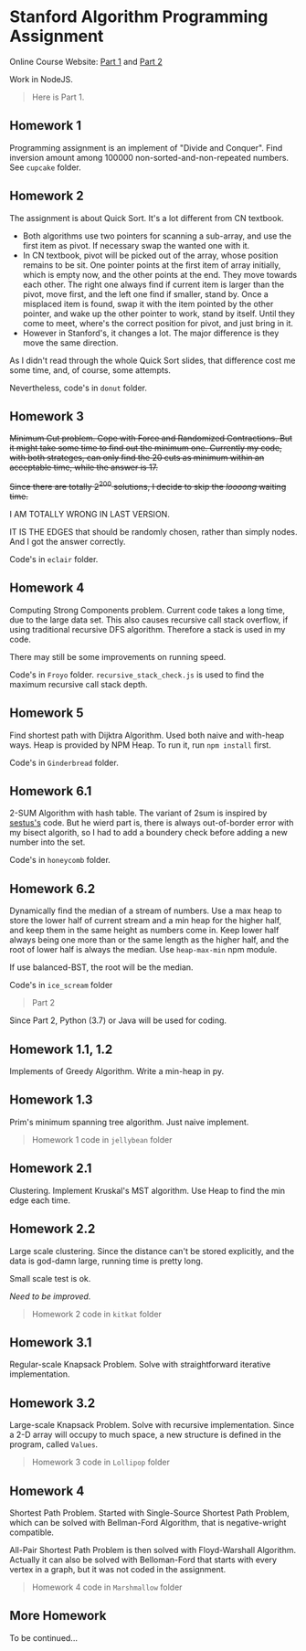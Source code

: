 # Stanford Algorithm Programming Assignment

Online Course Website: [Part 1](https://lagunita.stanford.edu/courses/course-v1:Engineering+Algorithms1+SelfPaced/course/) and [Part 2](https://lagunita.stanford.edu/courses/course-v1:Engineering+Algorithms2+SelfPaced/course/)

Work in NodeJS. 

> Here is Part 1. 

## Homework 1

Programming assignment is an implement of "Divide and Conquer". Find inversion amount among 100000 non-sorted-and-non-repeated numbers. See `cupcake` folder. 

## Homework 2

The assignment is about Quick Sort. It's a lot different from CN textbook. 

* Both algorithms use two pointers for scanning a sub-array, and use the first item as pivot. If necessary swap the wanted one with it.
* In CN textbook, pivot will be picked out of the array, whose position remains to be sit. One pointer points at the first item of array initially, which is empty now, and the other points at the end. They move towards each other. The right one always find if current item is larger than the pivot, move first, and the left one find if smaller, stand by. Once a misplaced item is found, swap it with the item pointed by the other pointer, and wake up the other pointer to work, stand by itself. Until they come to meet, where's the correct position for pivot, and just bring in it. 
* However in Stanford's, it changes a lot. The major difference is they move the same direction. 

As I didn't read through the whole Quick Sort slides, that difference cost me some time, and, of course, some attempts. 

Nevertheless, code's in `donut` folder.

## Homework 3

<s>Minimum Cut problem. Cope with Force and Randomized Contractions. But it might take some time to find out the minimum one. Currently my code, with both strateges, can only find the 20 cuts as minimum within an acceptable time, while the answer is 17.

Since there are totally $2^{200}$ solutions, I decide to skip the *loooong* waiting time.</s>

I AM TOTALLY WRONG IN LAST VERSION. 

IT IS THE EDGES that should be randomly chosen, rather than simply nodes. 
And I got the answer correctly. 

Code's in `eclair` folder. 

## Homework 4

Computing Strong Components problem. Current code takes a long time, due to the large data set. This also causes recursive call stack overflow, if using traditional recursive DFS algorithm. Therefore a stack is used in my code. 

There may still be some improvements on running speed. 

Code's in `Froyo` folder. `recursive_stack_check.js` is used to find the maximum recursive call stack depth. 

## Homework 5

Find shortest path with Dijktra Algorithm. Used both naive and with-heap ways. Heap is provided by NPM Heap. To run it, run `npm install` first.

Code's in `Ginderbread` folder.

## Homework 6.1

2-SUM Algorithm with hash table. The variant of 2sum is inspired by [sestus's](https://github.com/sestus/algorithms-stanford/blob/master/part_1/assignment_6_1_2sum/app/two_sum_finder.py) code. But he wierd part is, there is always out-of-border error with my bisect algorith, so I had to add a boundery check before adding a new number into the set. 

Code's in `honeycomb` folder.

## Homework 6.2

Dynamically find the median of a stream of numbers. Use a max heap to store the lower half of current stream and a min heap for the higher half, and keep them in the same height as numbers come in. Keep lower half always being one more than or the same length as the higher half, and the root of lower half is always the median. Use `heap-max-min` npm module.

If use balanced-BST, the root will be the median. 

Code's in `ice_scream` folder

> Part 2

Since Part 2, Python (3.7) or Java will be used for coding.

## Homework 1.1, 1.2

Implements of Greedy Algorithm. Write a min-heap in py. 

## Homework 1.3

Prim's minimum spanning tree algorithm. Just naive implement.

> Homework 1 code in `jellybean` folder

## Homework 2.1

Clustering. Implement Kruskal's MST algorithm. Use Heap to find the min edge each time. 

## Homework 2.2

Large scale clustering. Since the distance can't be stored explicitly, and the data is god-damn large, running time is pretty long. 

Small scale test is ok. 

*Need to be improved.*

> Homework 2 code in `kitkat` folder

## Homework 3.1 

Regular-scale Knapsack Problem. Solve with straightforward iterative implementation. 

## Homework 3.2

Large-scale Knapsack Problem. Solve with recursive implementation. Since a 2-D array will occupy to much space, a new structure is defined in the program, called `Values`. 

> Homework 3 code in `Lollipop` folder

## Homework 4

Shortest Path Problem. Started with Single-Source Shortest Path Problem, which can be solved with Bellman-Ford Algorithm, that is negative-wright compatible. 

All-Pair Shortest Path Problem is then solved with Floyd-Warshall Algorithm. Actually it can also be solved with Belloman-Ford that starts with every vertex in a graph, but it was not coded in the assignment.

> Homework 4 code in `Marshmallow` folder 

## More Homework

To be continued...
